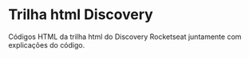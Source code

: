 # Trilha html Discovery
 Códigos HTML da trilha html do Discovery Rocketseat juntamente com explicações do código.

